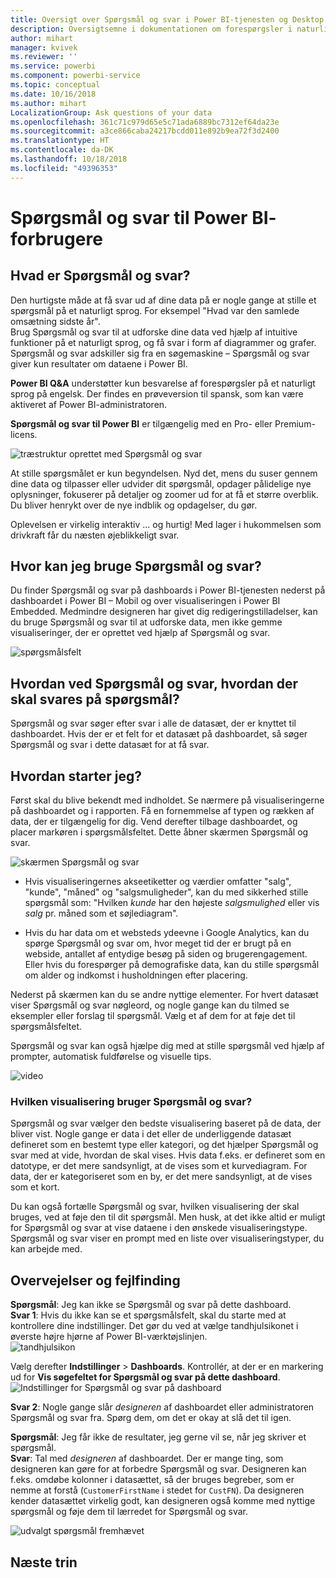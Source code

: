```yaml
---
title: Oversigt over Spørgsmål og svar i Power BI-tjenesten og Desktop
description: Oversigtsemne i dokumentationen om forespørgsler i naturligt sprog i Spørgsmål og svar i Power BI.
author: mihart
manager: kvivek
ms.reviewer: ''
ms.service: powerbi
ms.component: powerbi-service
ms.topic: conceptual
ms.date: 10/16/2018
ms.author: mihart
LocalizationGroup: Ask questions of your data
ms.openlocfilehash: 361c71c979d65e5c71ada6889bc7312ef64da23e
ms.sourcegitcommit: a3ce866caba24217bcdd011e892b9ea72f3d2400
ms.translationtype: HT
ms.contentlocale: da-DK
ms.lasthandoff: 10/18/2018
ms.locfileid: "49396353"
---
```

# <a name="qa-for-power-bi-consumers"></a>Spørgsmål og svar til Power BI-**forbrugere**
## <a name="what-is-qa"></a>Hvad er Spørgsmål og svar?
Den hurtigste måde at få svar ud af dine data på er nogle gange at stille et spørgsmål på et naturligt sprog. For eksempel "Hvad var den samlede omsætning sidste år".  
Brug Spørgsmål og svar til at udforske dine data ved hjælp af intuitive funktioner på et naturligt sprog, og få svar i form af diagrammer og grafer. Spørgsmål og svar adskiller sig fra en søgemaskine – Spørgsmål og svar giver kun resultater om dataene i Power BI.

**Power BI Q&A** understøtter kun besvarelse af forespørgsler på et naturligt sprog på engelsk. Der findes en prøveversion til spansk, som kan være aktiveret af Power BI-administratoren.

**Spørgsmål og svar til Power BI** er tilgængelig med en Pro- eller Premium-licens. 
>

![træstruktur oprettet med Spørgsmål og svar](media/end-user-q-and-a/power-bi-qna.png)

At stille spørgsmålet er kun begyndelsen.  Nyd det, mens du suser gennem dine data og tilpasser eller udvider dit spørgsmål, opdager pålidelige nye oplysninger, fokuserer på detaljer og zoomer ud for at få et større overblik. Du bliver henrykt over de nye indblik og opdagelser, du gør.

Oplevelsen er virkelig interaktiv ... og hurtig! Med lager i hukommelsen som drivkraft får du næsten øjeblikkeligt svar.

## <a name="where-can-i-use-qa"></a>Hvor kan jeg bruge Spørgsmål og svar?
Du finder Spørgsmål og svar på dashboards i Power BI-tjenesten nederst på dashboardet i Power BI – Mobil og over visualiseringen i Power BI Embedded. Medmindre designeren har givet dig redigeringstilladelser, kan du bruge Spørgsmål og svar til at udforske data, men ikke gemme visualiseringer, der er oprettet ved hjælp af Spørgsmål og svar.

![spørgsmålsfelt](media/end-user-q-and-a/powerbi-qna.png)

## <a name="how-does-qa-know-how-to-answer-questions"></a>Hvordan ved Spørgsmål og svar, hvordan der skal svares på spørgsmål?
Spørgsmål og svar søger efter svar i alle de datasæt, der er knyttet til dashboardet. Hvis der er et felt for et datasæt på dashboardet, så søger Spørgsmål og svar i dette datasæt for at få svar. 

## <a name="how-do-i-start"></a>Hvordan starter jeg?
Først skal du blive bekendt med indholdet. Se nærmere på visualiseringerne på dashboardet og i rapporten. Få en fornemmelse af typen og rækken af data, der er tilgængelig for dig. Vend derefter tilbage dashboardet, og placer markøren i spørgsmålsfeltet. Dette åbner skærmen Spørgsmål og svar.

![skærmen Spørgsmål og svar](media/end-user-q-and-a/power-bi-qna-screen.png) 

* Hvis visualiseringernes akseetiketter og værdier omfatter "salg", "kunde", "måned" og "salgsmuligheder", kan du med sikkerhed stille spørgsmål som: "Hvilken *kunde* har den højeste *salgsmulighed* eller vis *salg* pr. måned som et søjlediagram".

* Hvis du har data om et websteds ydeevne i Google Analytics, kan du spørge Spørgsmål og svar om, hvor meget tid der er brugt på en webside, antallet af entydige besøg på siden og brugerengagement. Eller hvis du forespørger på demografiske data, kan du stille spørgsmål om alder og indkomst i husholdningen efter placering.

Nederst på skærmen kan du se andre nyttige elementer. For hvert datasæt viser Spørgsmål og svar nøgleord, og nogle gange kan du tilmed se eksempler eller forslag til spørgsmål. Vælg et af dem for at føje det til spørgsmålsfeltet. 

Spørgsmål og svar kan også hjælpe dig med at stille spørgsmål ved hjælp af prompter, automatisk fuldførelse og visuelle tips. 

![video](media/end-user-q-and-a/qa.gif) 


### <a name="which-visualization-does-qa-use"></a>Hvilken visualisering bruger Spørgsmål og svar?
Spørgsmål og svar vælger den bedste visualisering baseret på de data, der bliver vist. Nogle gange er data i det eller de underliggende datasæt defineret som en bestemt type eller kategori, og det hjælper Spørgsmål og svar med at vide, hvordan de skal vises. Hvis data f.eks. er defineret som en datotype, er det mere sandsynligt, at de vises som et kurvediagram. For data, der er kategoriseret som en by, er det mere sandsynligt, at de vises som et kort.

Du kan også fortælle Spørgsmål og svar, hvilken visualisering der skal bruges, ved at føje den til dit spørgsmål. Men husk, at det ikke altid er muligt for Spørgsmål og svar at vise dataene i den ønskede visualiseringstype. Spørgsmål og svar viser en prompt med en liste over visualiseringstyper, du kan arbejde med.

## <a name="considerations-and-troubleshooting"></a>Overvejelser og fejlfinding
**Spørgsmål**: Jeg kan ikke se Spørgsmål og svar på dette dashboard.    
**Svar 1**: Hvis du ikke kan se et spørgsmålsfelt, skal du starte med at kontrollere dine indstillinger. Det gør du ved at vælge tandhjulsikonet i øverste højre hjørne af Power BI-værktøjslinjen.   
![tandhjulsikon](media/end-user-q-and-a/power-bi-settings.png)

Vælg derefter **Indstillinger** > **Dashboards**. Kontrollér, at der er en markering ud for **Vis søgefeltet for Spørgsmål og svar på dette dashboard**.
![Indstillinger for Spørgsmål og svar på dashboard](media/end-user-q-and-a/power-bi-turn-on.png)  


**Svar 2**: Nogle gange slår *designeren* af dashboardet eller administratoren Spørgsmål og svar fra. Spørg dem, om det er okay at slå det til igen.   

**Spørgsmål**: Jeg får ikke de resultater, jeg gerne vil se, når jeg skriver et spørgsmål.    
**Svar**: Tal med *designeren* af dashboardet. Der er mange ting, som designeren kan gøre for at forbedre Spørgsmål og svar. Designeren kan f.eks. omdøbe kolonner i datasættet, så der bruges begreber, som er nemme at forstå (`CustomerFirstName` i stedet for `CustFN`). Da designeren kender datasættet virkelig godt, kan designeren også komme med nyttige spørgsmål og føje dem til lærredet for Spørgsmål og svar.

![udvalgt spørgsmål fremhævet](media/end-user-q-and-a/power-bi-featured-q.png)

## <a name="next-steps"></a>Næste trin

